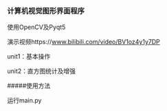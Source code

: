 ### 计算机视觉图形界面程序

使用OpenCV及Pyqt5

演示视频https://www.bilibili.com/video/BV1oz4y1y7DP



unit1：基本操作

unit2：直方图统计及增强



#####使用方法

运行main.py





